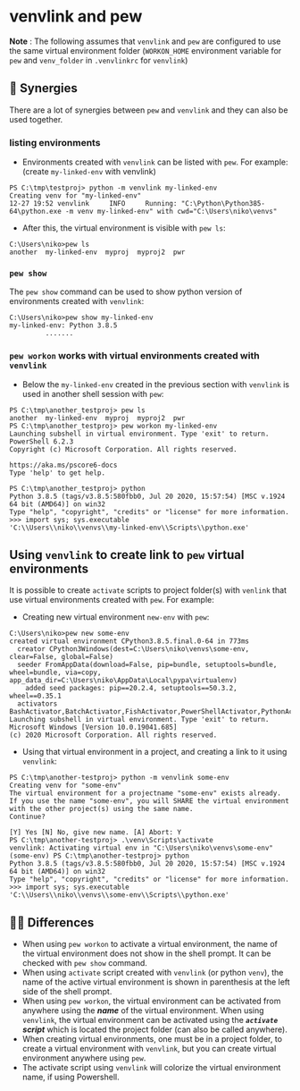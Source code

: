 # venvlink and pew

**Note** : The following assumes that `venvlink` and `pew` are configured to use the same virtual environment folder (`WORKON_HOME` environment variable for `pew` and `venv_folder` in `.venvlinkrc` for `venvlink`)



## 🤝 Synergies
There are a lot of synergies between `pew` and `venvlink` and they can also be used together.

### listing environments

- Environments created with  `venvlink` can be listed with `pew`. For example: (create `my-linked-env` with venvlink)

```
PS C:\tmp\testproj> python -m venvlink my-linked-env
Creating venv for "my-linked-env"
12-27 19:52 venvlink     INFO     Running: "C:\Python\Python385-64\python.exe -m venv my-linked-env" with cwd="C:\Users\niko\venvs"
```

- After this, the virtual environment is visible with `pew ls`: 

```
C:\Users\niko>pew ls
another  my-linked-env  myproj  myproj2  pwr
```

### `pew show` 

The `pew show` command can be used to show python version of  environments created with `venvlink`:

```
C:\Users\niko>pew show my-linked-env
my-linked-env: Python 3.8.5
         .......
```

### `pew workon` works with virtual environments created with `venvlink`

- Below the `my-linked-env` created in the previous section with  `venvlink`  is used in another shell session with `pew`:

```
PS C:\tmp\another_testproj> pew ls
another  my-linked-env  myproj  myproj2  pwr
PS C:\tmp\another_testproj> pew workon my-linked-env
Launching subshell in virtual environment. Type 'exit' to return.
PowerShell 6.2.3
Copyright (c) Microsoft Corporation. All rights reserved.

https://aka.ms/pscore6-docs
Type 'help' to get help.

PS C:\tmp\another_testproj> python
Python 3.8.5 (tags/v3.8.5:580fbb0, Jul 20 2020, 15:57:54) [MSC v.1924 64 bit (AMD64)] on win32
Type "help", "copyright", "credits" or "license" for more information.
>>> import sys; sys.executable
'C:\\Users\\niko\\venvs\\my-linked-env\\Scripts\\python.exe'
``` 

## Using `venvlink` to create link to `pew` virtual environments
It is possible to create `activate` scripts to project folder(s) with `venlink` that use virtual environments created with `pew`. For example:

- Creating new virtual environment `new-env` with `pew`:

```
C:\Users\niko>pew new some-env
created virtual environment CPython3.8.5.final.0-64 in 773ms
  creator CPython3Windows(dest=C:\Users\niko\venvs\some-env, clear=False, global=False)
  seeder FromAppData(download=False, pip=bundle, setuptools=bundle, wheel=bundle, via=copy, app_data_dir=C:\Users\niko\AppData\Local\pypa\virtualenv)
    added seed packages: pip==20.2.4, setuptools==50.3.2, wheel==0.35.1
  activators BashActivator,BatchActivator,FishActivator,PowerShellActivator,PythonActivator,XonshActivator
Launching subshell in virtual environment. Type 'exit' to return.
Microsoft Windows [Version 10.0.19041.685]
(c) 2020 Microsoft Corporation. All rights reserved.
```

- Using that virtual environment in a project, and creating a link to it using `venvlink`: 
```
PS C:\tmp\another-testproj> python -m venvlink some-env
Creating venv for "some-env"
The virtual environment for a projectname "some-env" exists already. If you use the name "some-env", you will SHARE the virtual environment with the other project(s) using the same name.
Continue?

[Y] Yes [N] No, give new name. [A] Abort: Y
PS C:\tmp\another-testproj> .\venv\Scripts\activate
venvlink: Activating virtual env in "C:\Users\niko\venvs\some-env"
(some-env) PS C:\tmp\another-testproj> python
Python 3.8.5 (tags/v3.8.5:580fbb0, Jul 20 2020, 15:57:54) [MSC v.1924 64 bit (AMD64)] on win32
Type "help", "copyright", "credits" or "license" for more information.
>>> import sys; sys.executable
'C:\\Users\\niko\\venvs\\some-env\\Scripts\\python.exe'
```

## 🍎🍌 Differences
- When using `pew workon` to activate a virtual environment, the name of the virtual environment does not show in the shell prompt. It can be checked with `pew show` command.
-  When using `activate` script created with `venvlink` (or python `venv`), the name of the active virtual environment is shown in parenthesis at the left side of the shell prompt.
- When using `pew workon`, the virtual environment can be activated from anywhere using the ***name*** of the virtual environment. When using `venvlink`, the virtual environment can be activated using the ***`activate` script*** which is located the project folder (can also be called anywhere). 
- When creating virtual environments, one must be in a project folder, to create a virtual environment with `venvlink`, but you can create virtual environment anywhere using `pew`. 
- The activate script using `venvlink` will colorize the virtual environment name, if using Powershell.